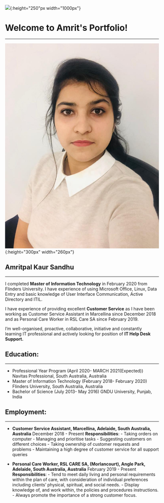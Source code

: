![](https://github.com/Amritsandhu95/Amrit_Portfolio/blob/main/Images/Information%20Technology%20image.jpg){:height="250"px width="1000px"}



# Welcome to Amrit's Portfolio!
  -----------------------------
  
![](Images/WhatsApp%20Image%202020-11-29%20at%205.15.08%20PM.jpeg){:height="300px" width="260px"} 
## Amritpal Kaur Sandhu
  --------------------

I completed **Master of Information Technology** in February 2020 from Flinders University. I have experience of using Microsoft Office, Linux, Data Entry and basic knowledge of User Interface Communication, Active Directory and ITIL.


I have experience of providing excellent **Customer Service** as I have been working as Customer Service Assistant in Marcellina since December 2018 and as Personal Care Worker in RSL Care SA since February 2019. 


I’m well-organised, proactive, collaborative, initiative and constantly learning IT professional and actively looking for position of **IT Help Desk Support.**

## Education:
  ----------
  
+ Professional Year Program  (April 2020- MARCH 2021(Expected)) 
  Navitas Professional, South Australia, Australia
+ Master of Information Technology (February 2018- February 2020)
  Flinders University, South Australia, Australia
+ Bachelor of Science (July 2013- May 2016)
  GNDU University, Punjab, India

## Employment:
   -----------
  
+ **Customer Service Assistant, Marcellina, Adelaide, South Australia, Australia**
  December 2018 - Present
  **Responsibilities**: - Taking orders on computer
                        - Managing and prioritise tasks
                        - Suggesting customers on different choices
                        - Taking ownership of customer requests and problems
                        - Maintaining a high degree of customer service for all support queries


+ **Personal Care Worker, RSL CARE SA, (Morlancourt), Angle Park, Adelaide, South Australia, Australia** 
February 2019 - Present
**Responsibilities**: - Tend to meet daily living and personal requirements within the plan of care, with consideration of individual preferences including clients’ physical,                         spiritual, and social needs.
                      - Display knowledge of, and work within, the policies and procedures instructions.
                      - Always promote the importance of a strong customer focus.

 






